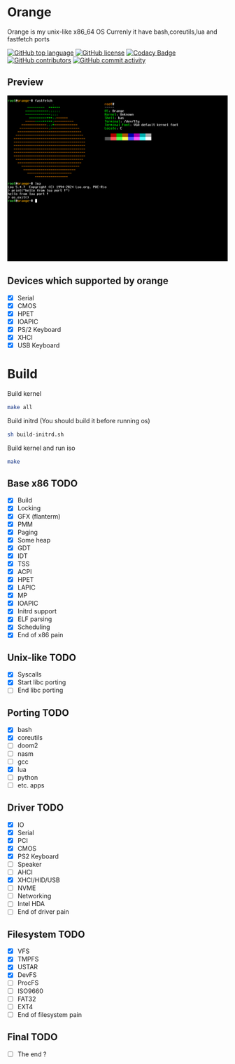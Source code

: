 
# Orange

Orange is my unix-like x86_64 OS
Currenly it have bash,coreutils,lua and fastfetch ports

[![GitHub top language](https://img.shields.io/github/languages/top/cpplover0/orange?logo=c&label=)](https://github.com/cpplover0/orange/blob/main/kernel/GNUmakefile)
[![GitHub license](https://img.shields.io/github/license/cpplover0/orange)](https://github.com/cpplover0/orange/blob/master/LICENSE)
[![Codacy Badge](https://app.codacy.com/project/badge/Grade/e78ad48f394f46d1bb98f1942c7e1f21)]()
[![GitHub contributors](https://img.shields.io/github/contributors/cpplover0/orange)](https://github.com/cpplover0/orange/graphs/contributors)
[![GitHub commit activity](https://img.shields.io/github/commit-activity/m/cpplover0/orange)](https://github.com/cpplover0/orange/commits)

## Preview
![fastfetch and lua](https://github.com/cppLover0/Orange/blob/main/tools/img/work.png?raw=true)

## Devices which supported by orange

- [x] Serial
- [x] CMOS
- [x] HPET
- [x] IOAPIC
- [x] PS/2 Keyboard
- [x] XHCI
- [x] USB Keyboard

# Build

Build kernel
```sh
make all
```

Build initrd (You should build it before running os)
```sh
sh build-initrd.sh
```

Build kernel and run iso 
```sh
make
```


## Base x86 TODO

- [x] Build
- [x] Locking
- [x] GFX (flanterm)
- [x] PMM 
- [x] Paging
- [x] Some heap
- [x] GDT
- [x] IDT
- [x] TSS
- [x] ACPI
- [x] HPET
- [x] LAPIC 
- [x] MP
- [x] IOAPIC
- [x] Initrd support
- [x] ELF parsing
- [x] Scheduling
- [x] End of x86 pain

## Unix-like TODO

- [x] Syscalls
- [x] Start libc porting
- [ ] End libc porting

## Porting TODO

- [x] bash
- [x] coreutils
- [ ] doom2
- [ ] nasm
- [ ] gcc
- [x] lua
- [ ] python
- [ ] etc. apps

## Driver TODO

- [x] IO
- [x] Serial
- [x] PCI
- [x] CMOS
- [x] PS2 Keyboard 
- [ ] Speaker
- [ ] AHCI
- [x] XHCI/HID/USB
- [ ] NVME
- [ ] Networking
- [ ] Intel HDA
- [ ] End of driver pain

## Filesystem TODO

- [x] VFS
- [x] TMPFS
- [x] USTAR
- [x] DevFS
- [ ] ProcFS
- [ ] ISO9660
- [ ] FAT32
- [ ] EXT4
- [ ] End of filesystem pain

## Final TODO

- [ ] The end ?